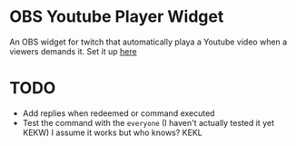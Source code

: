 # OBS Youtube Player Widget

An OBS widget for twitch that automatically playa a Youtube video when a viewers demands it.
Set it up [here](https://marviuz.github.io/obs-youtube-player-widget/)

# TODO

- Add replies when redeemed or command executed
- Test the command with the `everyone` (I haven't actually tested it yet KEKW) I assume it works but who knows? KEKL
